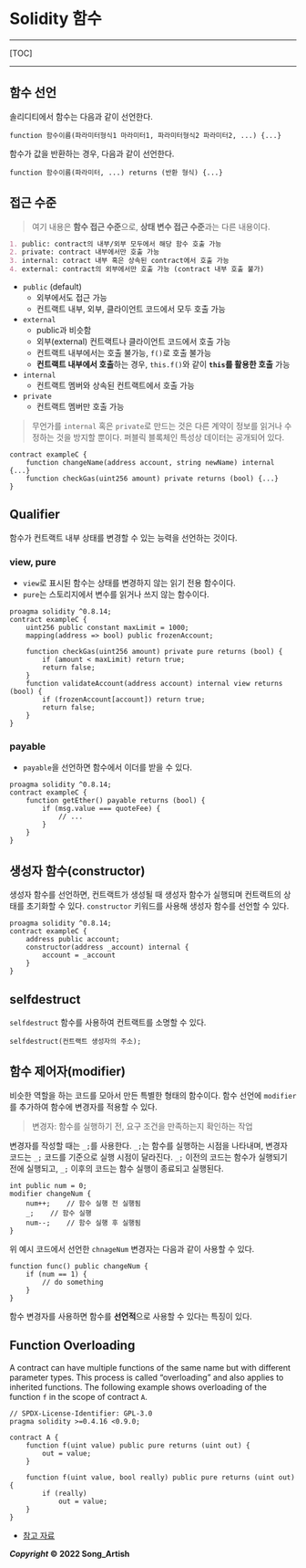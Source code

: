 # Solidity 함수

---

[TOC]

---

## 함수 선언

솔리디티에서 함수는 다음과 같이 선언한다.

```solidity
function 함수이름(파라미터형식1 마라미터1, 파라미터형식2 파라미터2, ...) {...}
```

함수가 값을 반환하는 경우, 다음과 같이 선언한다.

```solidity
function 함수이름(파라미터, ...) returns (반환 형식) {...}
```

## 접근 수준

> 여기 내용은 **함수 접근 수준**으로, **상태 변수 접근 수준**과는 다른 내용이다.

```markdown
1. public: contract의 내부/외부 모두에서 해당 함수 호출 가능
2. private: contract 내부에서만 호출 가능
3. internal: cotract 내부 혹은 상속된 contract에서 호출 가능
4. external: contract의 외부에서만 호출 가능 (contract 내부 호출 불가)
```

- `public` (default)
  - 외부에서도 접근 가능
  - 컨트랙트 내부, 외부, 클라이언트 코드에서 모두 호출 가능
- `external`
  - public과 비슷함
  - 외부(external) 컨트랙트나 클라이언트 코드에서 호출 가능
  - 컨트랙트 내부에서는 호출 불가능, `f()`로 호출 불가능
  - **컨트랙트 내부에서 호출**하는 경우, `this.f()`와 같이 **`this`를 활용한 호출** 가능
- `internal`
  - 컨트랙트 멤버와 상속된 컨트랙트에서 호출 가능
- `private`
  - 컨트랙트 멤버만 호출 가능

> 무언가를 `internal` 혹은 `private`로 만드는 것은 다른 계약이 정보를 읽거나 수정하는 것을 방지할 뿐이다. 퍼블릭 블록체인 특성상 데이터는 공개되어 있다.

```solidity
contract exampleC {
    function changeName(address account, string newName) internal {...}
    function checkGas(uint256 amount) private returns (bool) {...}
}
```

## Qualifier

함수가 컨트랙트 내부 상태를 변경할 수 있는 능력을 선언하는 것이다.

### view, pure

- `view`로 표시된 함수는 상태를 변경하지 않는 읽기 전용 함수이다. 
- `pure`는 스토리지에서 변수를 읽거나 쓰지 않는 함수이다.

```solidity
proagma solidity ^0.8.14;
contract exampleC {
    uint256 public constant maxLimit = 1000;
    mapping(address => bool) public frozenAccount;

    function checkGas(uint256 amount) private pure returns (bool) {
        if (amount < maxLimit) return true;
        return false;
    }
    function validateAccount(address account) internal view returns (bool) {
        if (frozenAccount[account]) return true;
        return false;
    }
}
```

### payable

- `payable`을 선언하면 함수에서 이더를 받을 수 있다.

```solidity
proagma solidity ^0.8.14;
contract exampleC {
    function getEther() payable returns (bool) {
        if (msg.value === quoteFee) {
            // ...
        }
    }
}
```

## 생성자 함수(constructor)

생성자 함수를 선언하면, 컨트랙트가 생성될 때 생성자 함수가 실행되며 컨트랙트의 상태를 초기화할 수 있다. `constructor` 키워드를 사용해 생성자 함수를 선언할 수 있다.

```solidity
proagma solidity ^0.8.14;
contract exampleC {
    address public account;
    constructor(address _account) internal {
        account = _account
    }
}
```

## selfdestruct

`selfdestruct` 함수를 사용하여 컨트랙트를 소명할 수 있다.

```solidity
selfdestruct(컨트랙트 생성자의 주소);
```

## 함수 제어자(modifier)

비슷한 역할을 하는 코드를 모아서 만든 특별한 형태의 함수이다. 함수 선언에 `modifier`를 추가하여 함수에 변경자를 적용할 수 있다.

> 변경자: 함수를 실행하기 전, 요구 조건을 만족하는지 확인하는 작업

변경자를 작성할 때는 `_;`를 사용한다. `_;`는 함수를 실행하는 시점을 나타내며, 변경자 코드는 `_;` 코드를 기준으로 실행 시점이 달라진다. `_;` 이전의 코드는 함수가 실행되기 전에 실행되고, `_;` 이후의 코드는 함수 실행이 종료되고 실행된다.

```solidity
int public num = 0;
modifier changeNum {
    num++;    // 함수 실행 전 실행됨
    _;    // 함수 실행
    num--;    // 함수 실행 후 실행됨
}
```

위 예시 코드에서 선언한 `chnageNum` 변경자는 다음과 같이 사용할 수 있다.

```solidity
function func() public changeNum {
    if (num == 1) {
        // do something
    }
}
```

함수 변경자를 사용하면 함수를 **선언적**으로 사용할 수 있다는 특징이 있다.

## Function Overloading

A contract can have multiple functions of the same name but with different parameter types. This process is called “overloading” and also applies to inherited functions. The following example shows overloading of the function `f` in the scope of contract `A`.

```solidity
// SPDX-License-Identifier: GPL-3.0
pragma solidity >=0.4.16 <0.9.0;

contract A {
    function f(uint value) public pure returns (uint out) {
        out = value;
    }

    function f(uint value, bool really) public pure returns (uint out) {
        if (really)
            out = value;
    }
}
```

- [참고 자료](https://docs.soliditylang.org/en/v0.8.14/contracts.html?highlight=constant#function-overloading)

***Copyright* © 2022 Song_Artish**